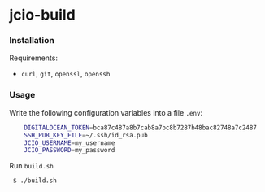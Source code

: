 # jcio-build



### Installation

Requirements:

* `curl`, `git`, `openssl`, `openssh`

### Usage

Write the following configuration variables into a file `.env`:

```sh
	DIGITALOCEAN_TOKEN=bca87c487a8b7cab8a7bc8b7287b48bac82748a7c2487
	SSH_PUB_KEY_FILE=~/.ssh/id_rsa.pub
	JCIO_USERNAME=my_username
	JCIO_PASSWORD=my_password
```

Run `build.sh`

```sh
 $ ./build.sh
```

